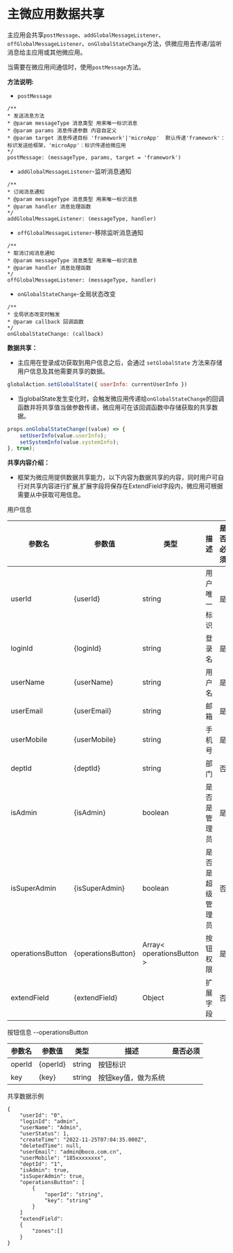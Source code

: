 # 主微应用数据共享

主应用会共享`postMessage`、`addGlobalMessageListener`、`offGlobalMessageListener`、`onGlobalStateChange`方法，供微应用去传递/监听消息给主应用或其他微应用。

当需要在微应用间通信时，使用`postMessage`方法。

<b>方法说明: </b>

- `postMessage`

```
/**
* 发送消息方法
* @param messageType 消息类型 用来唯一标识消息
* @param params 消息传递参数 内容自定义
* @param target 消息传递目标 'framework'|'microApp'  默认传递'framework'：标识发送给框架，'microApp'：标识传递给微应用
*/
postMessage: (messageType, params, target = 'framework')
```

- `addGlobalMessageListener`-监听消息通知

```
/**
* 订阅消息通知
* @param messageType 消息类型 用来唯一标识消息
* @param handler 消息处理函数
*/
addGlobalMessageListener: (messageType, handler)
```

- `offGlobalMessageListener`-移除监听消息通知

```
/**
* 取消订阅消息通知
* @param messageType 消息类型 用来唯一标识消息
* @param handler 消息处理函数
*/
offGlobalMessageListener: (messageType, handler)
```

-  `onGlobalStateChange`-全局状态改变

```
/**
* 全局状态改变时触发
* @param callback 回调函数
*/
onGlobalStateChange: (callback)
```

<b>数据共享：</b>

- 主应用在登录成功获取到用户信息之后，会通过 `setGlobalState` 方法来存储用户信息及其他需要共享的数据。

```js
globalAction.setGlobalState({ userInfo: currentUserInfo })
```

- 当globalState发生变化时，会触发微应用传递给`onGlobalStateChange`的回调函数并将共享值当做参数传递，微应用可在该回调函数中存储获取的共享数据。

```js
props.onGlobalStateChange((value) => {
    setUserInfo(value.userInfo);
    setSystemInfo(value.systemInfo);
}, true);
```


<b>共享内容介绍：</b>

- 框架为微应用提供数据共享能力，以下内容为数据共享的内容，同时用户可自行对共享内容进行扩展,扩展字段将保存在ExtendField字段内，微应用可根据需要从中获取可用信息。 

用户信息  

| 参数名 | 参数值 | 类型 |  描述 | 是否必须 |
| --- | --- | --- |--- | --- |
| userId | {userId} | string | 用户唯一标识 | 是 |
| loginId | {loginId} | string | 登录名 | 是 |
| userName | {userName} | string |用户名 | 是 |
| userEmail | {userEmail} | string |邮箱 | 是 |
| userMobile | {userMobile} | string | 手机号 | 是 |
| deptId | {deptId} | string | 部门 | 否 |
| isAdmin | {isAdmin} | boolean | 是否是管理员 | 是 |
| isSuperAdmin | {isSuperAdmin} | boolean | 是否是超级管理员 | 否 |
| operationsButton | {operationsButton} | Array< operationsButton > | 按钮权限 | 是 |
| extendField | {extendField} | Object | 扩展字段 | 否 |  


按钮信息 --operationsButton  

| 参数名 | 参数值 | 类型 |  描述 | 是否必须 |
| --- | --- | --- |--- | --- |
| operId | {operId} | string | 按钮标识 |
| key | {key} | string | 按钮key值，做为系统 |


共享数据示例

```
{
    "userId": "0",
    "loginId": "admin",
    "userName": "Admin",
    "userStatus": 1,
    "createTime": "2022-11-25T07:04:35.000Z",
    "deletedTime": null,
    "userEmail": "admin@boco.com.cn",
    "userMobile": "185xxxxxxxx",
    "deptId": "1",
    "isAdmin": true,
    "isSuperAdmin": true,
    "operationsButton": [
        {
            "operId": "string",
            "key": "string"
        }
    ]
    "extendField":
    {
        "zones":[]
    }
}
```